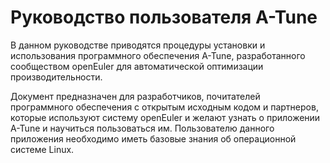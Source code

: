 # Руководство пользователя A-Tune

В данном руководстве приводятся процедуры установки и использования программного обеспечения A-Tune, разработанного сообществом openEuler для автоматической оптимизации производительности.

Документ предназначен для разработчиков, почитателей программного обеспечения с открытым исходным кодом и партнеров, которые используют систему openEuler и желают узнать о приложении A-Tune и научиться пользоваться им. Пользователю данного приложения необходимо иметь базовые знания об операционной системе Linux.